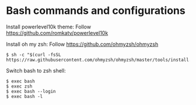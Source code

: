 # Bash commands and configurations

Install powerlevel10k theme:
Follow https://github.com/romkatv/powerlevel10k

Install oh my zsh:
Follow https://github.com/ohmyzsh/ohmyzsh
```
$ sh -c "$(curl -fsSL https://raw.githubusercontent.com/ohmyzsh/ohmyzsh/master/tools/install.sh)"
```

Switch bash to zsh shell:
```
$ exec bash
$ exec zsh
$ exec bash --login
$ exec bash -l
```

